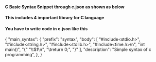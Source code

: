 #### C Basic Syntax Snippet through c.json as shown as below
#### This includes 4 important library for C language 
#### You have to write code in c.json like this 

{
    "main_syntax": {
        "prefix": "syntax",
        "body": [
            "#include<stdio.h>",
            "#include<string.h>",
            "#include<stdlib.h>",
            "#include<time.h>\n",
            "int main()",
            "{"
            "\t$1\n",
            "\treturn 0;",
            "}"
        ],
        "description": "Simple syntax of c programming",
    },
}    
